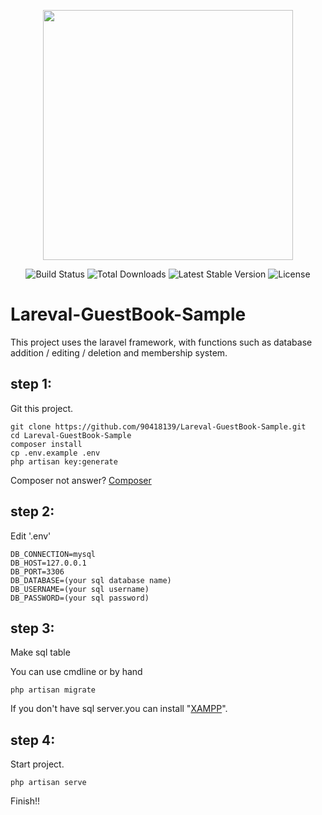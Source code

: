 <p align="center"><img src="https://res.cloudinary.com/dtfbvvkyp/image/upload/v1566331377/laravel-logolockup-cmyk-red.svg" width="400"></p>

<p align="center">
<img src="https://travis-ci.org/laravel/framework.svg" alt="Build Status">
<img src="https://poser.pugx.org/laravel/framework/d/total.svg" alt="Total Downloads">
<img src="https://poser.pugx.org/laravel/framework/v/stable.svg" alt="Latest Stable Version">
<img src="https://poser.pugx.org/laravel/framework/license.svg" alt="License">
</p>

# Lareval-GuestBook-Sample

This project uses the laravel framework, with functions such as database addition / editing / deletion and membership system.

## step 1:

Git this project.

    git clone https://github.com/90418139/Lareval-GuestBook-Sample.git
    cd Lareval-GuestBook-Sample
    composer install
    cp .env.example .env
    php artisan key:generate
    
Composer not answer? <a href='https://getcomposer.org/'>Composer</a>

## step 2:

Edit '.env'

```$xslt
DB_CONNECTION=mysql
DB_HOST=127.0.0.1
DB_PORT=3306
DB_DATABASE=(your sql database name)
DB_USERNAME=(your sql username)
DB_PASSWORD=(your sql password)
```

## step 3:

Make sql table

You can use cmdline or by hand

    php artisan migrate
    
If you don't have sql server.you can install "<a href="https://www.apachefriends.org/download.html">XAMPP</a>".



## step 4:

Start project.

    php artisan serve

Finish!!
